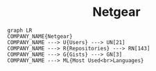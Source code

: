 <h1 align="center">Netgear</h1>

```mermaid
graph LR
COMPANY_NAME{Netgear}
COMPANY_NAME ---> U{Users} ---> UN[21]
COMPANY_NAME ---> R{Repositories} ---> RN[143]
COMPANY_NAME ---> G{Gists} ---> GN[3]
COMPANY_NAME ---> ML{Most Used<br>Languages}
```
